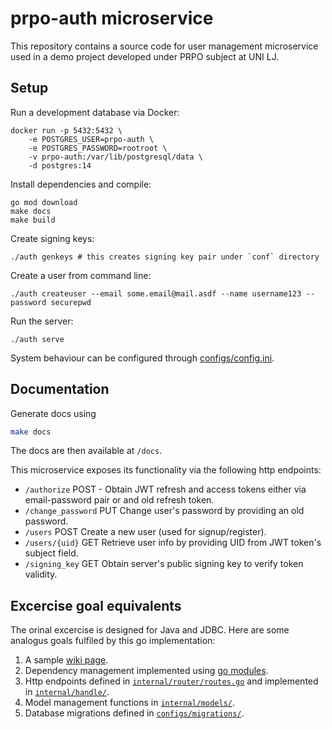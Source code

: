 # prpo-auth microservice

This repository contains a source code for user management microservice used in a demo project developed under PRPO subject at UNI LJ.

## Setup

Run a development database via Docker:

```shell
docker run -p 5432:5432 \
    -e POSTGRES_USER=prpo-auth \
    -e POSTGRES_PASSWORD=rootroot \
    -v prpo-auth:/var/lib/postgresql/data \
    -d postgres:14
```

Install dependencies and compile:

```shell
go mod download
make docs
make build
```

Create signing keys:

```shell
./auth genkeys # this creates signing key pair under `conf` directory
```

Create a user from command line:

```shell
./auth createuser --email some.email@mail.asdf --name username123 --password securepwd
```

Run the server:

```shell
./auth serve
```

System behaviour can be configured through [configs/config.ini](configs/config.ini).

## Documentation

Generate docs using
```bash
make docs
```

The docs are then available at `/docs`.

This microservice exposes its functionality via the following http endpoints:

- `/authorize` POST - Obtain JWT refresh and access tokens either via email-password pair or and old refresh token.
- `/change_password` PUT Change user's password by providing an old password.
- `/users` POST Create a new user (used for signup/register).
- `/users/{uid}` GET Retrieve user info by providing UID from JWT token's subject field.
- `/signing_key` GET Obtain server's public signing key to verify token validity.

## Excercise goal equivalents

The orinal excercise is designed for Java and JDBC. Here are some analogus goals fulfiled by this go implementation:

1. A sample [wiki page](https://github.com/zigapk/prpo-auth/wiki).
2. Dependency management implemented using [go modules](go.mod).
3. Http endpoints defined in [`internal/router/routes.go`](internal/router/routes.go) and implemented in [`internal/handle/`](internal/handle).
4. Model management functions in [`internal/models/`](internal/models).
5. Database migrations defined in [`configs/migrations/`](configs/migrations/).
